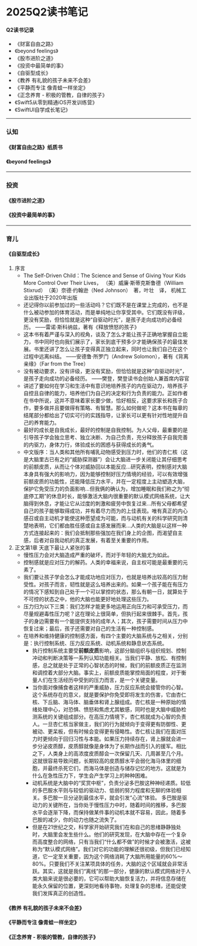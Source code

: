 # 2025Q2读书笔记

#### Q2读书记录
- 《财富自由之路》
- 《beyond feelings》
- 《股市进阶之道》
- 《投资中最简单的事》
- 《自驱型成长》
- 《教养 有礼貌的孩子未来不会差》
- 《平静而专注 像青蛙一样坐定》
- 《正念养育 - 积极的管教，自律的孩子》
- 《Swift5从零到精通iOS开发训练营》
- 《SwiftUI自学成长笔记》

---
### 认知
#### 《财富自由之路》纸质书
#### 《beyond feelings》

---
### 投资
#### 《股市进阶之道》
#### 《投资中最简单的事》

---
### 育儿
#### 《自驱型成长》
1. 序言
    - The Self-Driven Child：The Science and Sense of Giving Your Kids More Control Over Their Lives， （美）威廉·斯蒂克斯鲁德（William Stixrud）　（美）奈德·约翰逊（Ned Johnson）　著，叶壮　译， 机械工业出版社于2020年出版
    - 还记得你以前参加过的一些活动吗？它们既不是在课堂上完成的，也不是什么被动参加的体育活动，而是单纯地让你享受其中。它们既没有评级，更没有奖励，但恰恰就是这种“自驱动时光”，是孩子走向成功的必备经历。 ——雷诺·斯科纳兹，著有《释放愤怒的孩子》
    - 这本书有着严谨与深入的视角，谈及了怎么才能让孩子正确地掌握自立能力，书中同时也向我们展示了，家长到底干预多少才能确保孩子的最佳发展。书里还讲了怎么让孩子变得真正独立起来，同时也让我们自己在这个过程中远离纠结。 ——安德鲁·所罗门（Andrew Solomon），著有《背离亲缘》（Far from the Tree）
    - 没有被动要求，没有评级，更没有奖励，但恰恰就是这种“自驱动时光”，是孩子走向成功的必备经历。 ——樊登，樊登读书会创始人兼首席内容官
    - 讲述了要如何在学习和生活中有意识地培养孩子的内在驱动力，培养孩子自控且自律的能力，培养他们为自己的决定和行为负责的能力。正如作者在书中所说，这并不意味着家长要少做，恰好相反，这要求家长和孩子合作，要多做并且要做得有策略、有智慧。那么如何做呢？这本书在每章的结尾部分都给出了切实可行的实践指导，让家长可以更有针对性地提升自己的养育能力。
    - 最好的成长是自我成长，最好的控制是自我控制。为人父母，最重要的是引导孩子学会独立思考、独立决断、为自己负责，充分释放孩子自我完善的内驱力，身体力行，体验成长的困惑与获得成长的勇气。
    - 中文版序：当人类和其他所有哺乳动物感受到压力时，他们的杏仁核（这是大脑里古已有之的“威胁探测器”）会让大脑进一步关闭能让其仔细思考的前额皮质，从而让个体对威胁回以本能反应...研究表明，控制感对大脑本身具有强大的影响力，因为能够控制好压力情境的经验，可以有效增强前额皮质的功能性，还能降低压力水平，并在一定程度上主动塑造大脑，保护它免受压力的负面影响...但我俩的确认为，增加睡眠和我们称之为“彻底停工期”的休息时长，能够激活大脑内很重要的默认模式网络系统，让大脑得到休息，才能让它从过度的刺激和疲劳中恢复过来...所有父母都希望自己的孩子能够取得成功，并有着尽力而为的上佳表现。唯有真正的内心感召或自主动机才能使这种愿望成为可能，而与动机有关的科学研究则清楚地表明，它们都由胜任感或自主感发展而来...人类的大脑是以这样一种方式连接起来的：我们会抵制那些强加在我们身上的企图，而渴望自主感，后者对自我动机的真正发展，有着至关重要的作用。
2. 正文第1章 天底下最让人紧张的事
    - 慢性压力会对大脑造成严重的破坏，而对于年轻的大脑尤为如此。
    - 控制感就是应对压力的解药。人类的幸福来说，自主权可能是最重要的元素了。
    - 我们要让孩子学会怎么才能成功地应对压力，也就是培养出较高的压力耐受性。对孩子而言，韧性就是这么培养出来的。如果一个孩子能在有压力的情况下感知到自己处于一个可以掌控的状态，那么有朝一日，就算处于不可控的状态之中，他的大脑也能更好地处理这些压力。
    - 压力归为以下三类：我们怎样才能更多地运用正向压力和可承受压力，而尽量规避毒性压力呢？这在理论上很简单，但执行起来很棘手。首先，孩子的身边需要有一个能提供支持的成年人；其次，孩子需要时间从压力中恢复过来；最后，孩子还需要对自己的生活有一种控制感。
    - 在培养和维持健康的控制感方面，有四个主要的大脑系统与之相关，分别是：执行控制系统、压力反应系统、动机系统和静息状态系统。
        - 执行控制系统主要受**前额皮质**影响，这部分脑组织与组织规划、控制冲动和判断决策等一系列认知功能相关。当我们平静、放松、有控制感，总之就是处于正常的心智状态的时候，我们的前额皮质正在监测和调控着大部分大脑。事实上，前额皮质能掌控局面的程度，对于衡量人们在生活经历中受到的压力而言，是一个关键变量。
        - 当你面对像捕食者这样的严重威胁，压力反应系统会接管你的心智。这个系统存在的意义，就是要保护你免受即将发生的伤害，它由杏仁核、下丘脑、海马体、脑垂体和肾上腺组成。杏仁核是一种原始的情绪处理中心，对恐惧、愤怒和焦虑尤其敏感，同时也是大脑中威胁检测系统的关键组成部分。在高压力情境下，杏仁核就成为心智的负责人。一旦杏仁核当家做主，我们的行为就倾向于变得更有防御性、更被动、更呆板，但有时候会变得更有侵略性。杏仁核让我们在面对压力时更倾向于回归习性与本能。如果压力持续存在，肾上腺就会进一步分泌皮质醇，皮质醇就像是身体为了长期作战而引入的援军。相比之下，人类身上的高浓度皮质醇会一次保留几天、几周甚至几个月。这就很容易导致问题，长期较高的皮质醇水平会弱化海马体里的细胞，并最终杀死它们，而海马体是创造与储存记忆的地方。这就是为什么在急性压力下，学生会产生学习上的种种困难。
        - 动机系统是大脑中的“奖赏中枢”，负责分泌多巴胺这种神经递质。较低的多巴胺水平则与较低的驱动力、低弱的努力程度和无聊的体验相关。多巴胺一旦分泌到最佳水平，就会引发“心流”体验。 多巴胺是驱动力的关键所在，当你处于慢性压力中时，随着时间的推移，多巴胺水平会逐渐下降，而保持做某件事的动机本就不容易，因此，随着多巴胺的减少，你的动力也随之流失了。
        - 但是在21世纪之交，科学家开始研究我们在和自己的思绪静静独处时，大脑里会发生些什么。他们的研究发现，在大脑中存在一个复杂而高度整合的网络，只有当我们“什么都不做”的时候才会被激活，这被称为“默认模式网络”。我们对它的功能的理解还很初级，但我们已经知道，它一定至关重要，因为这个网络消耗了大脑所用能量的60%～80%。只要我们不关注某项具体的任务，大脑的这个区域就会非常活跃。其实，这就是我们“离线”的那一部分，健康的默认模式网络对于人类大脑来说是很必要的，它可以帮助大脑恢复活力，并将信息存储在能永久保留的位置，更深刻地看待事物，处理复杂的思绪，还能促使我们发挥真正的创造性。


#### 《教养 有礼貌的孩子未来不会差》
#### 《平静而专注 像青蛙一样坐定》
#### 《正念养育 - 积极的管教，自律的孩子》
